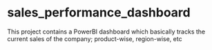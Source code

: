 # sales_performance_dashboard
This project contains a PowerBI dashboard which basically tracks the current sales of the company; product-wise, region-wise, etc
